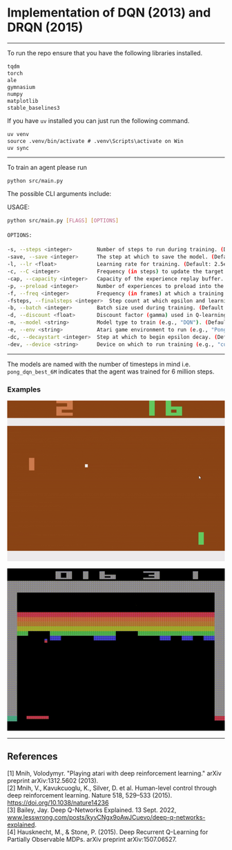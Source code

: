 # Implementation of DQN (2013) and DRQN (2015)
---------------------------

To run the repo ensure that you have the following libraries installed. 

```
tqdm 
torch
ale
gymnasium
numpy
matplotlib
stable_baselines3
```
If you have `uv` installed you can just run the following command. 

```
uv venv
source .venv/bin/activate # .venv\Scripts\activate on Win
uv sync
```

--------------------------

To train an agent please run 

```
python src/main.py 
```
The possible CLI arguments include: 

USAGE:
```bash
python src/main.py [FLAGS] [OPTIONS]

OPTIONS:

-s, --steps <integer>        Number of steps to run during training. (Default: 1000000)
-save, --save <integer>      The step at which to save the model. (Default: 500000)
-l, --lr <float>             Learning rate for training. (Default: 2.5e-4)
-c, --C <integer>            Frequency (in steps) to update the target network. (Default: 1000)
-cap, --capacity <integer>   Capacity of the experience replay buffer. (Default: 100000)
-p, --preload <integer>      Number of experiences to preload into the buffer. (Default: 10000)
-f, --freq <integer>         Frequency (in frames) at which a training update is performed. (Default: 4)
-fsteps, --finalsteps <integer>  Step count at which epsilon and learning rate decay stop. (Default: 500000)
-b, --batch <integer>        Batch size used during training. (Default: 64)
-d, --discount <float>       Discount factor (gamma) used in Q-learning. (Default: 0.95)
-m, --model <string>         Model type to train (e.g., "DQN"). (Default: "DQN")
-e, --env <string>           Atari game environment to run (e.g., "PongNoFrameskip-v4"). (Default: "PongNoFrameskip-v4")
-dc, --decaystart <integer>  Step at which to begin epsilon decay. (Default: 0)
-dev, --device <string>      Device on which to run training (e.g., "cuda" or "cpu"). (Default: "cuda")


```

---------------------------
The models are named with the number of timesteps in mind i.e. `pong_dqn_best_6M` indicates that the agent was trained for 6 million steps. 

### Examples

![image info](/media/pong.gif)

![image info](/media/breakout.gif)

--------------------------
## References 
[1] Mnih, Volodymyr. "Playing atari with deep reinforcement learning." arXiv preprint arXiv:1312.5602 (2013).\
[2] Mnih, V., Kavukcuoglu, K., Silver, D. et al. Human-level control through deep reinforcement learning. Nature 518, 529–533 (2015). https://doi.org/10.1038/nature14236 \
[3] Bailey, Jay. Deep Q-Networks Explained. 13 Sept. 2022, www.lesswrong.com/posts/kyvCNgx9oAwJCuevo/deep-q-networks-explained. \
[4] Hausknecht, M., & Stone, P. (2015). Deep Recurrent Q-Learning for Partially Observable MDPs. arXiv preprint arXiv:1507.06527. 